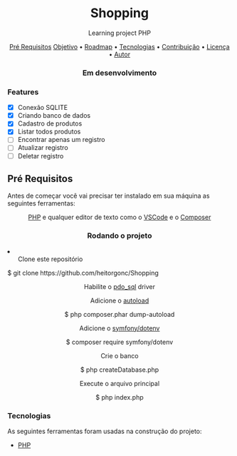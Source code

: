 <h1 align="center">Shopping</h1>

<p align="center">Learning project PHP</p>

<p align="center">
 <a href="#preRequisitos">Pré Requisitos</a>
 <a href="#objetivo">Objetivo</a> •
 <a href="#roadmap">Roadmap</a> • 
 <a href="#tecnologias">Tecnologias</a> • 
 <a href="#contribuicao">Contribuição</a> • 
 <a href="#licenc-a">Licença</a> • 
 <a href="#autor">Autor</a>
</p>

<h3 align="center"> Em desenvolvimento</h3>

<h3>Features</h3>

- [X] Conexão SQLITE
- [X] Criando banco de dados
- [x] Cadastro de produtos
- [x] Listar todos produtos
- [ ] Encontrar apenas um registro
- [ ] Atualizar registro
- [ ] Deletar registro

<h2 id="preRequisitos">Pré Requisitos</h2>
<p>Antes de começar você vai precisar ter instalado em sua máquina as seguintes ferramentas:</p>
<p align="center"><a href="https://www.php.net/downloads">PHP</a> e qualquer editor de texto como o <a href="https://code.visualstudio.com/">VSCode</a> 
  e o <a href="https://getcomposer.org/doc/00-intro.md">Composer</a></p>

<h3 align="center">Rodando o projeto</h3>
<li>
  <ul>Clone este repositório</ul>

</li>
  <p>$ git clone https://github.com/heitorgonc/Shopping</p>
  <p align="center">Habilite o <a href="https://www.php.net/manual/en/ref.pdo-sqlite.php">pdo_sql</a> driver</p>
  <p align="center">Adicione o <a href="https://getcomposer.org/doc/01-basic-usage.md#autoloading">autoload</a></p>
  <p align="center">$ php composer.phar dump-autoload</p>
  <p align="center">Adicione o <a href="https://packagist.org/packages/symfony/dotenv">symfony/dotenv</a></p>
  <p align="center">$ composer require symfony/dotenv</p>
  <p align="center">Crie o banco</p>
  <p align="center">$ php createDatabase.php</p>
  <p align="center">Execute o arquivo principal</p>
  <p align="center">$ php index.php</p>

### Tecnologias

As seguintes ferramentas foram usadas na construção do projeto:

- [PHP](https://php.net/)

